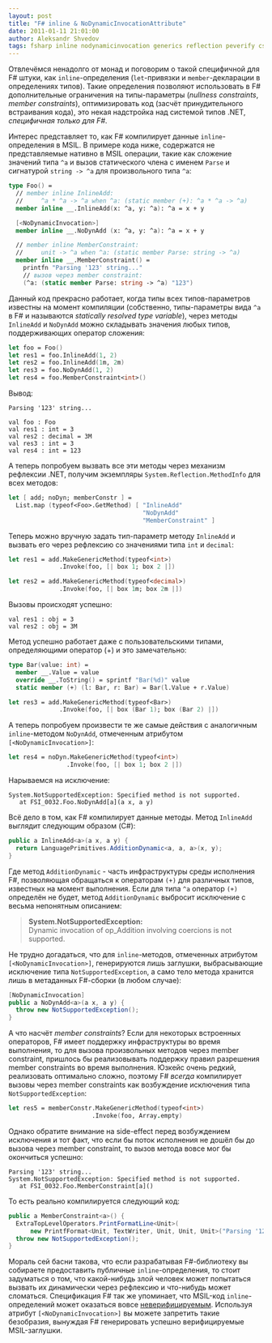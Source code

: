 ```yaml
---
layout: post
title: "F# inline & NoDynamicInvocationAttribute"
date: 2011-01-11 21:01:00
author: Aleksandr Shvedov
tags: fsharp inline nodynamicinvocation generics reflection peverify csharp
---
```

Отвлечёмся ненадолго от монад и поговорим о такой специфичной для F# штуки, как `inline`-определения (`let`-привязки и `member`-декларации в определениях типов). Такие определения позволяют использовать в F# дополнительные ограничения на типы-параметры (*nullness constraints*, *member constraints*), оптимизировать код (засчёт принудительного встраивания кода), это некая надстройка над системой типов .NET, *специфичная только для F#*.

Интерес представляет то, как F# компилирует данные `inline`-определения в MSIL. В примере кода ниже, содержатся не представляемые нативно в MSIL операции, такие как сложение значений типа `^a` и вызов статического члена с именем `Parse` и сигнатурой `string -> ^a` для произвольного типа `^a`:

```fsharp
type Foo() =
  // member inline InlineAdd:
  //     ^a * ^a -> ^a when ^a: (static member (+): ^a * ^a -> ^a)
  member inline __.InlineAdd(x: ^a, y: ^a): ^a = x + y

  [<NoDynamicInvocation>]
  member inline __.NoDynAdd (x: ^a, y: ^a): ^a = x + y

  // member inline MemberConstraint:
  //     unit -> ^a when ^a: (static member Parse: string -> ^a)
  member inline __.MemberConstraint() =
    printfn "Parsing '123' string..."
    // вызов через member constraint:
    (^a: (static member Parse: string -> ^a) "123")
```

Данный код прекрасно работает, когда типы всех типов-параметров известны на момент компиляции (собственно, типы-параметры вида `^a` в F# и называются *statically resolved type variable*), через методы `InlineAdd` и `NoDynAdd` можно складывать значения любых типов, поддерживающих оператор сложения:

```fsharp
let foo = Foo()
let res1 = foo.InlineAdd(1, 2)
let res2 = foo.InlineAdd(1m, 2m)
let res3 = foo.NoDynAdd(1, 2)
let res4 = foo.MemberConstraint<int>()
```

Вывод:

```
Parsing '123' string...

val foo : Foo
val res1 : int = 3
val res2 : decimal = 3M
val res3 : int = 3
val res4 : int = 123
```
А теперь попробуем вызвать все эти методы через механизм рефлексии .NET, получим экземпляры `System.Reflection.MethodInfo` для всех методов:

```fsharp
let [ add; noDyn; memberConstr ] =
  List.map (typeof<Foo>.GetMethod) [ "InlineAdd"
                                     "NoDynAdd"
                                     "MemberConstraint" ]
```

Теперь можно вручную задать тип-параметр методу `InlineAdd` и вызвать его через рефлексию со значениями типа `int` и `decimal`:

```fsharp
let res1 = add.MakeGenericMethod(typeof<int>)
              .Invoke(foo, [| box 1; box 2 |])

let res2 = add.MakeGenericMethod(typeof<decimal>)
              .Invoke(foo, [| box 1m; box 2m |])
```

Вызовы происходят успешно:
    
    val res1 : obj = 3
    val res2 : obj = 3M

Метод успешно работает даже с пользовательскими типами, определяющими оператор (+) и это замечательно:

```fsharp
type Bar(value: int) =
  member __.Value = value
  override __.ToString() = sprintf "Bar(%d)" value
  static member (+) (l: Bar, r: Bar) = Bar(l.Value + r.Value)

let res3 = add.MakeGenericMethod(typeof<Bar>)
              .Invoke(foo, [| box (Bar 1); box (Bar 2) |])
```

А теперь попробуем произвести те же самые действия с аналогичным `inline`-методом `NoDynAdd`, отмеченным атрибутом `[<NoDynamicInvocation>]`:

```fsharp
let res4 = noDyn.MakeGenericMethod(typeof<int>)
                .Invoke(foo, [| box 1; box 2 |])
```

Нарываемся на исключение:

    System.NotSupportedException: Specified method is not supported.
       at FSI_0032.Foo.NoDynAdd[a](a x, a y)

Всё дело в том, как F# компилирует данные методы. Метод `InlineAdd` выглядит следующим образом (C#):

```c#
public a InlineAdd<a>(a x, a y) {
  return LanguagePrimitives.AdditionDynamic<a, a, a>(x, y);
}
```

Где метод `AdditionDynamic` - часть инфраструктуры среды исполнения F#, позволяющая обращаться к операторам `(+)` для различных типов, известных на момент выполнения. Если для типа `^a` оператор `(+)` определён не будет, метод `AdditionDynamic` выбросит исключение с весьма непонятным описанием:

> **System.NotSupportedException:**<br/>
> Dynamic invocation of op_Addition involving coercions is not supported.

Не трудно догадаться, что для `inline`-методов, отмеченных атрибутом `[<NoDynamicInvocation>]`, генерируются лишь заглушки, выбрасывающие исключение типа `NotSupportedException`, а само тело метода хранится лишь в метаданных F#-сборки (в любом случае):

```c#
[NoDynamicInvocation]
public a NoDynAdd<a>(a x, a y) {
  throw new NotSupportedException();
}
```

А что насчёт *member constraints*? Если для некоторых встроенных операторов, F# имеет поддержку инфраструктуры во время выполнения, то для вызова произвольных методов через member constraint, пришлось бы реализовывать поддержку правил разрешения member constraints во время выполнения. Юзкейс очень редкий, реализовать оптимально сложно, поэтому F# *всегда* компилирует вызовы через member constraints как возбуждение исключения типа `NotSupportedException`:

```fsharp
let res5 = memberConstr.MakeGenericMethod(typeof<int>)
                       .Invoke(foo, Array.empty)
```

Однако обратите внимание на side-effect перед возбуждением исключения и тот факт, что если бы поток исполнения не дошёл бы до вызова через member constraint, то вызов метода вовсе мог бы окончиться успешно:

    Parsing '123' string...
    System.NotSupportedException: Specified method is not supported.
       at FSI_0032.Foo.MemberConstraint[a]()

То есть реально компилируется следующий код:

```c#
public a MemberConstraint<a>() {
  ExtraTopLevelOperators.PrintFormatLine<Unit>(
      new PrintfFormat<Unit, TextWriter, Unit, Unit, Unit>("Parsing '123' string..."));
  throw new NotSupportedException();
}
```

Мораль сей басни такова, что если разрабатывая F#-библиотеку вы собираете предоставить публичные `inline`-определения, то стоит задуматься о том, что какой-нибудь злой человек может попытаться вызвать их динамически через рефлексию и что-нибудь может сломаться. Спецификация F# так же упоминает, что MSIL-код `inline`-определений может оказаться вовсе [неверифицируемым](http://www.google.com/search?hl=en&source=hp&biw=1574&bih=913&q=PEVerify&aq=f&aqi=g5g-v5&aql=&oq=&gs_rfai=). Используя атрибут `[<NoDynamicInvocation>]` вы можете запретить такие безобразия, вынуждая F# генерировать успешно верифицируемые MSIL-заглушки.